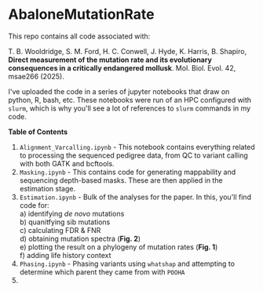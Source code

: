 # AbaloneMutationRate

This repo contains all code associated with:


T. B. Wooldridge, S. M. Ford, H. C. Conwell, J. Hyde, K. Harris, B. Shapiro, **Direct measurement of the mutation rate and its evolutionary consequences in a critically endangered mollusk**. Mol. Biol. Evol. 42, msae266 (2025).

I've uploaded the code in a series of jupyter notebooks that draw on python, R, bash, etc. These notebooks were run of an HPC configured with `slurm`, which is why you'll see a lot of references to `slurm` commands in my code.

**Table of Contents**

1) `Alignment_Varcalling.ipynb` - This notebook contains everything related to processing the sequenced pedigree data, from QC to variant calling with both GATK and bcftools.
2) `Masking.ipynb` - This contains code for generating mappability and sequencing depth-based masks. These are then applied in the estimation stage.
3) `Estimation.ipynb` - Bulk of the analyses for the paper. In this, you'll find code for:<br>
     a) identifying *de novo* mutations<br>
     b) quanitfying sib mutations<br>
     c) calculating FDR & FNR<br>
     d) obtaining mutation spectra (**Fig. 2**)<br>
     e) plotting the result on a phylogeny of mutation rates (**Fig. 1**)<br>
     f) adding life history context<br>
4) `Phasing.ipynb` - Phasing variants using `whatshap` and attempting to determine which parent they came from with `POOHA`
5) 
